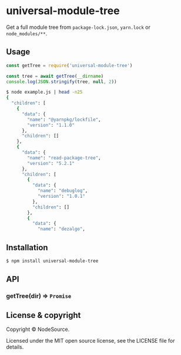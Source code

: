 # universal-module-tree

Get a full module tree from `package-lock.json`, `yarn.lock` or `node_modules/**`.

## Usage

```js
const getTree = require('universal-module-tree')

const tree = await getTree(__dirname)
console.log(JSON.stringify(tree, null, 2))
```

```bash
$ node example.js | head -n25
{
  "children": [
    {
      "data": {
        "name": "@yarnpkg/lockfile",
        "version": "1.1.0"
      },
      "children": []
    },
    {
      "data": {
        "name": "read-package-tree",
        "version": "5.2.1"
      },
      "children": [
        {
          "data": {
            "name": "debuglog",
            "version": "1.0.1"
          },
          "children": []
        },
        {
          "data": {
            "name": "dezalgo",

```

## Installation

```bash
$ npm install universal-module-tree
```

## API

### getTree(dir) => `Promise`

## License & copyright

Copyright &copy; NodeSource.

Licensed under the MIT open source license, see the LICENSE file for details.
